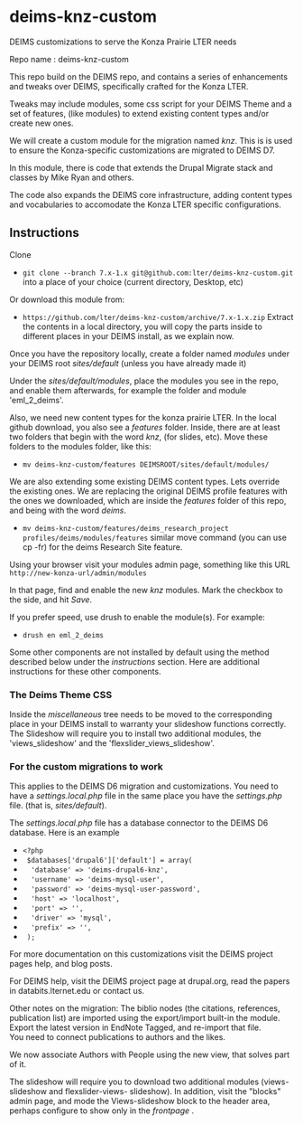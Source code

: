 # deims-knz-custom
DEIMS customizations to serve the Konza Prairie LTER needs

Repo name : deims-knz-custom

This repo build on the DEIMS repo, and contains a series of enhancements 
and tweaks over DEIMS, specifically crafted for the Konza LTER.

Tweaks may include modules, some css script for your DEIMS Theme and a set of features, 
(like modules) to extend existing content types and/or create new ones.  

We will create a custom module for the migration named _knz_. This is is used to 
ensure the Konza-specific customizations are migrated to DEIMS D7.  

In this module, there is code that extends the Drupal Migrate stack and classes by
Mike Ryan and others.

The code also expands the DEIMS core infrastructure, adding content types and 
vocabularies to accomodate the Konza LTER specific configurations.

## Instructions ##

Clone 
* `git clone --branch 7.x-1.x git@github.com:lter/deims-knz-custom.git` 
into a place of your choice (current directory, Desktop, etc)

Or download this module from: 

* `https://github.com/lter/deims-knz-custom/archive/7.x-1.x.zip`
Extract the contents in a local directory, you will copy the parts inside to different
places in your DEIMS install, as we explain now.

Once you have the repository locally, create a folder named _modules_ under your
DEIMS root _sites/default_ (unless you have already made it)

Under the _sites/default/modules_, place the modules you see in the repo, and 
enable them afterwards, for example the folder and module 'eml_2_deims'.

Also, we need new content types for the konza prairie LTER. In the local github download, you also
see a _features_ folder.  Inside, there are at least two folders that begin with the word
_knz_, (for slides, etc).  Move these folders to the modules folder,
like this:

* `mv deims-knz-custom/features DEIMSROOT/sites/default/modules/`

We are also extending some existing DEIMS content types. Lets override the existing ones.
We are replacing the original DEIMS profile features with the ones we downloaded, which
are inside the _features_ folder of this repo, and being with the word _deims_.

* `mv deims-knz-custom/features/deims_research_project profiles/deims/modules/features`
similar move command (you can use cp -fr) for the deims Research Site feature.

Using your browser visit your modules admin page, something like this URL 
`http://new-konza-url/admin/modules`

In that page, find and enable the new _knz_ modules. Mark the checkbox to 
the side, and hit _Save_. 

If you prefer speed, use drush to enable the module(s). For example:
* `drush en eml_2_deims`

Some other components are not installed by default using the method described below under the
_instructions_ section. Here are additional instructions for these other components.

### The Deims Theme CSS ###
Inside the _miscellaneous_ tree needs to be moved to the corresponding place in
your DEIMS install to warranty your slideshow functions correctly.  The Slideshow
will require you to install two additional modules, the 'views_slideshow' and the
'flexslider_views_slideshow'.

###  For the custom migrations to work ###
This applies to the DEIMS D6 migration and customizations. You need 
to have a _settings.local.php_ file in the same place you have the _settings.php_ file.
(that is, _sites/default_).

The _settings.local.php_ file has a database connector to the DEIMS D6 database. Here is
an example

* `<?php `
* ` $databases['drupal6']['default'] = array(`
* `  'database' => 'deims-drupal6-knz',`
* `  'username' => 'deims-mysql-user',`
* `  'password' => 'deims-mysql-user-password',`
* `  'host' => 'localhost',`
* `  'port' => '',`
* `  'driver' => 'mysql',`
* `  'prefix' => '',`
* ` );`


For more documentation on this customizations visit the DEIMS project pages help, and blog posts.

For DEIMS help, visit the DEIMS project page at drupal.org, read the papers in databits.lternet.edu
or contact us.

Other notes on the migration: The biblio nodes (the citations, references, publication list) are imported 
using the export/import built-in the module.  Export the latest version in EndNote Tagged, and re-import that file.  
You need to connect publications to authors and the likes. 

We now associate Authors with People using the new view, that solves part of it. 

The slideshow will require you to download two additional modules (views-slideshow and flexslider-views-
slideshow). In addition, visit the "blocks" admin page, and mode the Views-slideshow block to the header
area, perhaps configure to show only in the _frontpage_ .  

